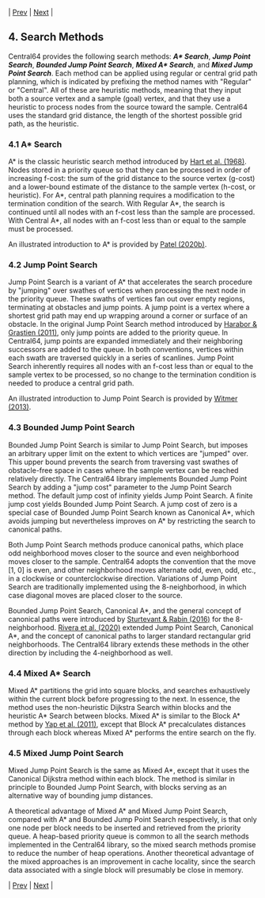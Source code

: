| [Prev](03-paths.md) | [Next](05-all-nodes-search-methods.md) |
## 4. Search Methods

Central64 provides the following search methods: ***A\* Search***, ***Jump Point Search***, ***Bounded Jump Point Search***, ***Mixed A\* Search***, and ***Mixed Jump Point Search***. Each method can be applied using regular or central grid path planning, which is indicated by prefixing the method names with "Regular" or "Central". All of these are heuristic methods, meaning that they input both a source vertex and a sample (goal) vertex, and that they use a heuristic to process nodes from the source toward the sample. Central64 uses the standard grid distance, the length of the shortest possible grid path, as the heuristic.

### 4.1 A* Search

A* is the classic heuristic search method introduced by [Hart et al. (1968)](https://ieeexplore.ieee.org/document/4082128). Nodes stored in a priority queue so that they can be processed in order of increasing f-cost: the sum of the grid distance to the source vertex (g-cost) and a lower-bound estimate of the distance to the sample vertex (h-cost, or heuristic). For A*, central path planning requires a modification to the termination condition of the search. With Regular A*, the search is continued until all nodes with an f-cost less than the sample are processed. With Central A*, all nodes with an f-cost less than or equal to the sample must be processed.

An illustrated introduction to A* is provided by [Patel (2020b)](https://www.redblobgames.com/pathfinding/a-star/introduction.html).

### 4.2 Jump Point Search

Jump Point Search is a variant of A* that accelerates the search procedure by "jumping" over swathes of vertices when processing the next node in the priority queue. These swaths of vertices fan out over empty regions, terminating at obstacles and jump points. A jump point is a vertex where a shortest grid path may end up wrapping around a corner or surface of an obstacle. In the original Jump Point Search method introduced by [Harabor & Grastien (2011)](https://ojs.aaai.org/index.php/AAAI/article/view/7994), only jump points are added to the priority queue. In Central64, jump points are expanded immediately and their neighboring successors are added to the queue. In both conventions, vertices within each swath are traversed quickly in a series of scanlines. Jump Point Search inherently requires all nodes with an f-cost less than or equal to the sample vertex to be processed, so no change to the termination condition is needed to produce a central grid path.

An illustrated introduction to Jump Point Search is provided by [Witmer (2013)](https://zerowidth.com/2013/a-visual-explanation-of-jump-point-search.html).

### 4.3 Bounded Jump Point Search

Bounded Jump Point Search is similar to Jump Point Search, but imposes an arbitrary upper limit on the extent to which vertices are "jumped" over. This upper bound prevents the search from traversing vast swathes of obstacle-free space in cases where the sample vertex can be reached relatively directly. The Central64 library implements Bounded Jump Point Search by adding a "jump cost" parameter to the Jump Point Search method. The default jump cost of infinity yields Jump Point Search. A finite jump cost yields Bounded Jump Point Search. A jump cost of zero is a special case of Bounded Jump Point Search known as Canonical A*, which avoids jumping but nevertheless improves on A* by restricting the search to canonical paths.

Both Jump Point Search methods produce canonical paths, which place odd neighborhood moves closer to the source and even neighborhood moves closer to the sample. Central64 adopts the convention that the move [1, 0] is even, and other neighborhood moves alternate odd, even, odd, etc., in a clockwise or counterclockwise direction. Variations of Jump Point Search are traditionally implemented using the 8-neighborhood, in which case diagonal moves are placed closer to the source.

Bounded Jump Point Search, Canonical A*, and the general concept of canonical paths were introduced by [Sturtevant & Rabin (2016)](https://www.ijcai.org/Abstract/16/103) for the 8-neighborhood. [Rivera et al. (2020)](https://jair.org/index.php/jair/article/view/11383) extended Jump Point Search, Canonical A*, and the concept of canonical paths to larger standard rectangular grid neighborhoods. The Central64 library extends these methods in the other direction by including the 4-neighborhood as well.

### 4.4 Mixed A* Search

Mixed A* partitions the grid into square blocks, and searches exhaustively within the current block before progressing to the next. In essence, the method uses the non-heuristic Dijkstra Search within blocks and the heuristic A* Search between blocks. Mixed A* is similar to the Block A* method by [Yap et al. (2011)](https://ojs.aaai.org/index.php/AAAI/article/view/7813), except that Block A* precalculates distances through each block whereas Mixed A* performs the entire search on the fly.

### 4.5 Mixed Jump Point Search

Mixed Jump Point Search is the same as Mixed A*, except that it uses the Canonical Dijkstra method within each block. The method is similar in principle to Bounded Jump Point Search, with blocks serving as an alternative way of bounding jump distances.

A theoretical advantage of Mixed A* and Mixed Jump Point Search, compared with A* and Bounded Jump Point Search respectively, is that only one node per block needs to be inserted and retrieved from the priority queue. A heap-based priority queue is common to all the search methods implemented in the Central64 library, so the mixed search methods promise to reduce the number of heap operations. Another theoretical advantage of the mixed approaches is an improvement in cache locality, since the search data associated with a single block will presumably be close in memory.

| [Prev](03-paths.md) | [Next](05-all-nodes-search-methods.md) |
